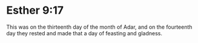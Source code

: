 # Esther 9:17

This was on the thirteenth day of the month of Adar, and on the fourteenth day they rested and made that a day of feasting and gladness.
